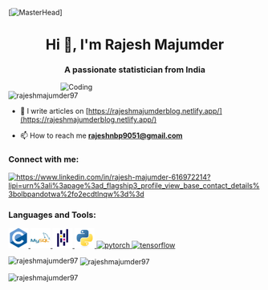 [![MasterHead](https://i0.wp.com/futurenewsforyou.com/wp-content/uploads/2022/09/Introduction-to-R-programming-amp-RStudio-for-beginners.jpg)]

<h1 align="center">Hi 👋, I'm Rajesh Majumder</h1>
<h3 align="center">A passionate statistician from India</h3>
<img align="right" alt="Coding" width="400" src="https://cdn.dribbble.com/users/1162077/screenshots/3848914/programmer.gif">

<p align="left"> <img src="https://komarev.com/ghpvc/?username=rajeshmajumder97&label=Profile%20views&color=0e75b6&style=flat" alt="rajeshmajumder97" /> </p>

- 📝 I write articles on [https://rajeshmajumderblog.netlify.app/](https://rajeshmajumderblog.netlify.app/)

- 📫 How to reach me **rajeshnbp9051@gmail.com**

<h3 align="left">Connect with me:</h3>
<p align="left">
<a href="https://linkedin.com/in/https://www.linkedin.com/in/rajesh-majumder-616972214?lipi=urn%3ali%3apage%3ad_flagship3_profile_view_base_contact_details%3bolbpandotwa%2fo2ecdtlnqw%3d%3d" target="blank"><img align="center" src="https://raw.githubusercontent.com/rahuldkjain/github-profile-readme-generator/master/src/images/icons/Social/linked-in-alt.svg" alt="https://www.linkedin.com/in/rajesh-majumder-616972214?lipi=urn%3ali%3apage%3ad_flagship3_profile_view_base_contact_details%3bolbpandotwa%2fo2ecdtlnqw%3d%3d" height="30" width="40" /></a>
</p>

<h3 align="left">Languages and Tools:</h3>
<p align="left"> <a href="https://www.cprogramming.com/" target="_blank" rel="noreferrer"> <img src="https://raw.githubusercontent.com/devicons/devicon/master/icons/c/c-original.svg" alt="c" width="40" height="40"/> </a> <a href="https://www.mysql.com/" target="_blank" rel="noreferrer"> <img src="https://raw.githubusercontent.com/devicons/devicon/master/icons/mysql/mysql-original-wordmark.svg" alt="mysql" width="40" height="40"/> </a> <a href="https://pandas.pydata.org/" target="_blank" rel="noreferrer"> <img src="https://raw.githubusercontent.com/devicons/devicon/2ae2a900d2f041da66e950e4d48052658d850630/icons/pandas/pandas-original.svg" alt="pandas" width="40" height="40"/> </a> <a href="https://www.python.org" target="_blank" rel="noreferrer"> <img src="https://raw.githubusercontent.com/devicons/devicon/master/icons/python/python-original.svg" alt="python" width="40" height="40"/> </a> <a href="https://pytorch.org/" target="_blank" rel="noreferrer"> <img src="https://www.vectorlogo.zone/logos/pytorch/pytorch-icon.svg" alt="pytorch" width="40" height="40"/> </a> <a href="https://www.tensorflow.org" target="_blank" rel="noreferrer"> <img src="https://www.vectorlogo.zone/logos/tensorflow/tensorflow-icon.svg" alt="tensorflow" width="40" height="40"/> </a> </p>

<p><img align="left" src="https://github-readme-stats.vercel.app/api/top-langs?username=rajeshmajumder97&show_icons=true&locale=en&layout=compact" alt="rajeshmajumder97" /></p>

<p>&nbsp;<img align="center" src="https://github-readme-stats.vercel.app/api?username=rajeshmajumder97&show_icons=true&locale=en" alt="rajeshmajumder97" /></p>

<p><img align="center" src="https://github-readme-streak-stats.herokuapp.com/?user=rajeshmajumder97&" alt="rajeshmajumder97" /></p>
